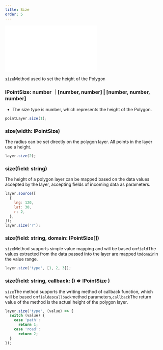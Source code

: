 ```yaml
---
title: Size
order: 5
---
```


<embed src="@/docs/api/common/style.md"></embed>

`size`Method used to set the height of the Polygon

### IPointSize: number ｜\[number, number] | \[number, number, number]

* The size type is number, which represents the height of the Polygon.

```javascript
pointLayer.size(1);
```

### size(width: IPointSize)

The radius can be set directly on the polygon layer. All points in the layer use a height.

```js
layer.size(2);
```

### size(field: string)

The height of a polygon layer can be mapped based on the data values ​​accepted by the layer, accepting fields of incoming data as parameters.

```js
layer.source([
  {
    lng: 120,
    lat: 30,
    r: 2,
  },
]);
layer.size('r');
```

### size(field: string, domain: IPointSize\[])

`size`Method supports simple value mapping and will be based on`field`The values ​​extracted from the data passed into the layer are mapped to`domain`in the value range.

```js
layer.size('type', [1, 2, 3]);
```

### size(field: string, callback: () => IPointSize )

`size`The method supports the writing method of callback function, which will be based on`field`as`callback`method parameters,`callback`The return value of the method is the actual height of the polygon layer.

```js
layer.size('type', (value) => {
  switch (value) {
    case 'path':
      return 1;
    case 'road':
      return 2;
  }
});
```
